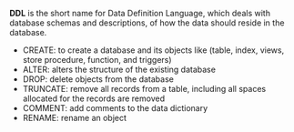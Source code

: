 **DDL** is the short name for Data Definition Language, which deals with database schemas and descriptions, of how the data should reside in the database.

-   CREATE: to create a database and its objects like (table, index, views, store procedure, function, and triggers)
-   ALTER: alters the structure of the existing database
-  DROP: delete objects from the database
-   TRUNCATE: remove all records from a table, including all spaces allocated for the records are removed
-   COMMENT: add comments to the data dictionary
-   RENAME: rename an object